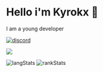 # Hello i'm Kyrokx 👋

 I am a young developer
 
 [![discord](https://discord.com/api/guilds/824361195444109323/widget.png)](https://discord.gg/H3Aj3x2caw)



![](https://komarev.com/ghpvc/?username=Kyrokx&style=flat&color=yellow)

![langStats](https://github-readme-stats.vercel.app/api/top-langs/?username=Kyrokx&theme=radical&border_radius=30px)
![rankStats](https://github-readme-stats.vercel.app/api?username=Kyrokx&count_private=true&show_icons=true&theme=onedark&border_radius=30px)
